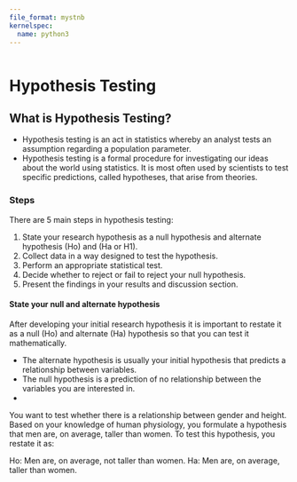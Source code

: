```yaml
---
file_format: mystnb
kernelspec:
  name: python3
---
```


```{title} What is hypothesis testing?
```

# Hypothesis Testing

## What is Hypothesis Testing?
- Hypothesis testing is an act in statistics whereby an analyst tests an assumption regarding a population parameter.
- Hypothesis testing is a formal procedure for investigating our ideas about the world using statistics. It is most
  often used by scientists to test specific predictions, called hypotheses, that arise from theories.


### Steps

There are 5 main steps in hypothesis testing:

1. State your research hypothesis as a null hypothesis and alternate hypothesis (Ho) and (Ha or H1).
2. Collect data in a way designed to test the hypothesis.
3. Perform an appropriate statistical test.
4. Decide whether to reject or fail to reject your null hypothesis.
5. Present the findings in your results and discussion section.

#### State your null and alternate hypothesis
After developing your initial research hypothesis it is important to restate it as a null (Ho) and alternate (Ha)
hypothesis so that you can test it mathematically.

- The alternate hypothesis is usually your initial hypothesis that predicts a relationship between variables.
- The null hypothesis is a prediction of no relationship between the variables you are interested in.
- 
You want to test whether there is a relationship between gender and height. Based on your knowledge of human physiology,
you formulate a hypothesis that men are, on average, taller than women. To test this hypothesis, you restate it as:

Ho: Men are, on average, not taller than women.
Ha: Men are, on average, taller than women.